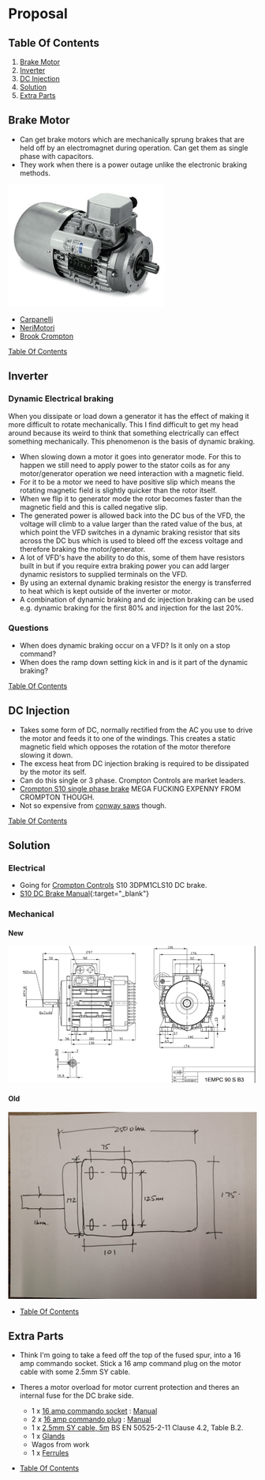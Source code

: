 # Proposal

## Table Of Contents
1. [Brake Motor](#brake-motor)
2. [Inverter](#inverter)
3. [DC Injection](#dc-injection)
4. [Solution](#solution)
4. [Extra Parts](#extra-parts)



## Brake Motor
- Can get brake motors which are mechanically sprung brakes that are held off by an electromagnet during operation. Can get them as single phase with capacitors.
- They work when there is a power outage unlike the electronic braking methods.

![alt text](images/brake-motor-with-cap.jpg)

- [Carpanelli](https://www.carpanelli.net/eng/catalogo/scheda-mma90la2-378)
- [NeriMotori](https://www.nerimotori.com/en/prodotti/series-of-motors/single-phase-self-braking-motors/single-phase-self-braking-am)
- [Brook Crompton](https://www.brookcrompton.com/ukanditaly/?page_id=881)

[Table Of Contents](#table-of-contents)

## Inverter
### Dynamic Electrical braking
When you dissipate or load down a generator it has the effect of making it more difficult to rotate mechanically. This I find difficult to get my head around because its weird to think that something electrically can effect something mechanically. This phenomenon is the basis of dynamic braking.

- When slowing down a motor it goes into generator mode. For this to happen we still need to apply power to the stator coils as for any motor/generator operation we need interaction with a magnetic field.
- For it to be a motor we need to have positive slip which means the rotating magnetic field is slightly quicker than the rotor itself.
- When we flip it to generator mode the rotor becomes faster than the magnetic field and this is called negative slip.
- The generated power is allowed back into the DC bus of the VFD, the voltage will climb to a value larger than the rated value of the bus, at which point the VFD switches in a dynamic braking resistor that sits across the DC bus which is used to bleed off the excess voltage and therefore braking the motor/generator.
- A lot of VFD's have the ability to do this, some of them have resistors built in but if you require extra braking power you can add larger dynamic resistors to supplied terminals on the VFD.
- By using an external dynamic braking resistor the energy is transferred to heat which is kept outside of the inverter or motor.
- A combination of dynamic braking and dc injection braking can be used e.g. dynamic braking for the first 80% and injection for the last 20%.

### Questions
- When does dynamic braking occur on a VFD? Is it only on a stop command?
- When does the ramp down setting kick in and is it part of the dynamic braking?
 
[Table Of Contents](#table-of-contents)

## DC Injection
- Takes some form of DC, normally rectified from the AC you use to drive the motor and feeds it to one of the windings. This creates a static magnetic field which opposes the rotation of the motor therefore slowing it down.
- The excess heat from DC injection braking is required to be dissipated by the motor its self.
- Can do this single or 3 phase. Crompton Controls are market leaders.
- [Crompton S10 single phase brake](https://cromptoncontrols.co.uk/online-store/#!/products/s10-brake-1-0x2e-5kw-10-12a-230v-direct-on-line-0x3a--dpm1cls---crompton-controls) MEGA FUCKING EXPENNY FROM CROMPTON THOUGH.
- Not so expensive from [conway saws](https://www.conwaysaw.co.uk/product/dc-injection-braking/) though.

[Table Of Contents](#table-of-contents)

## Solution
### Electrical
- Going for [Crompton Controls](https://cromptoncontrols.co.uk/online-store/#!/dc-injection-brakes/products/s10-brake-1-0x2e-5kw-10-12a-230v-direct-on-line-0x3a--dpm1cls---crompton-controls) S10 3DPM1CLS10 DC brake.
- [S10 DC Brake Manual](<pdf/S10 & Smooth Brake Manual 2014 Compressed.pdf>){:target="_blank"}

### Mechanical

#### New

![alt text](images/motor-replacement.png)

#### Old
![alt text](images/motor-original.jpeg)


- [Table Of Contents](#table-of-contents)

## Extra Parts
- Think I'm going to take a feed off the top of the fused spur, into a 16 amp commando socket. Stick a 16 amp command plug on the motor cable with some 2.5mm SY cable.
- Theres a motor overload for motor current protection and theres an internal fuse for the DC brake side.
    - 1 x [16 amp commando socket](https://uk.rs-online.com/web/p/industrial-power-connectors/2144172) : [Manual](https://docs.rs-online.com/e3b3/A700000007746851.pdf)
    - 2 x [16 amp commando plug](https://uk.rs-online.com/web/p/industrial-power-connectors/1358536?gb=s) : [Manual](https://docs.rs-online.com/28a3/0900766b815a2fee.pdf)
    - 1 x [2.5mm SY cable, 5m](https://uk.rs-online.com/web/p/control-cable/2537033?gb=s) BS EN 50525-2-11 Clause 4.2, Table B.2.
    - 1 x [Glands](https://uk.rs-online.com/web/p/cable-glands/0564854?gb=s)
    - Wagos from work
    - 1 x [Ferrules](https://uk.rs-online.com/web/p/crimping-kits/2280321?gb=s)

- [Table Of Contents](#table-of-contents)